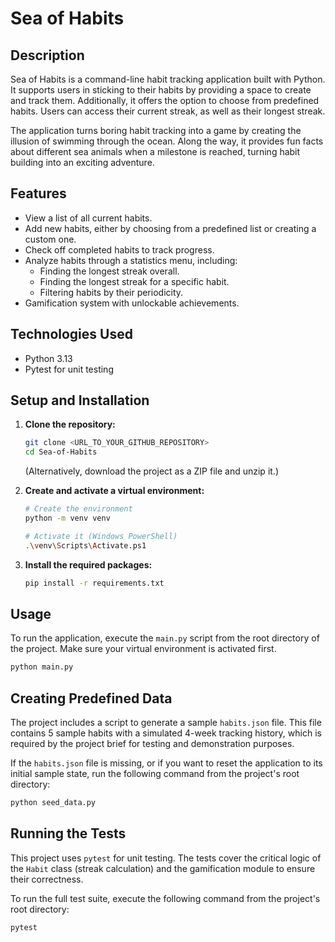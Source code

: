 # Sea of Habits

## Description
Sea of Habits is a command-line habit tracking application built with Python. It supports users in sticking to their habits by providing a space to create and track them. Additionally, it offers the option to choose from predefined habits. Users can access their current streak, as well as their longest streak.

The application turns boring habit tracking into a game by creating the illusion of swimming through the ocean. Along the way, it provides fun facts about different sea animals when a milestone is reached, turning habit building into an exciting adventure.

## Features
*   View a list of all current habits.
*   Add new habits, either by choosing from a predefined list or creating a custom one.
*   Check off completed habits to track progress.
*   Analyze habits through a statistics menu, including:
    *   Finding the longest streak overall.
    *   Finding the longest streak for a specific habit.
    *   Filtering habits by their periodicity.
*   Gamification system with unlockable achievements.

## Technologies Used
*   Python 3.13
*   Pytest for unit testing

## Setup and Installation
1.  **Clone the repository:**
    ```bash
    git clone <URL_TO_YOUR_GITHUB_REPOSITORY>
    cd Sea-of-Habits
    ```
    (Alternatively, download the project as a ZIP file and unzip it.)

2.  **Create and activate a virtual environment:**
    ```bash
    # Create the environment
    python -m venv venv

    # Activate it (Windows PowerShell)
    .\venv\Scripts\Activate.ps1
    ```

3.  **Install the required packages:**
    ```bash
    pip install -r requirements.txt
    ```

## Usage
To run the application, execute the `main.py` script from the root directory of the project. Make sure your virtual environment is activated first.

```bash
python main.py 
```

## Creating Predefined Data

The project includes a script to generate a sample `habits.json` file. This file contains 5 sample habits with a simulated 4-week tracking history, which is required by the project brief for testing and demonstration purposes.

If the `habits.json` file is missing, or if you want to reset the application to its initial sample state, run the following command from the project's root directory:

```bash
python seed_data.py 
```

## Running the Tests

This project uses `pytest` for unit testing. The tests cover the critical logic of the `Habit` class (streak calculation) and the gamification module to ensure their correctness.

To run the full test suite, execute the following command from the project's root directory:

```bash
pytest
```